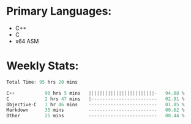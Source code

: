 # Primary Languages:
- C++
- C
- x64 ASM

# Weekly Stats:
<!--START_SECTION:waka-->

```C++
Total Time: 95 hrs 20 mins

C++           90 hrs 5 mins   ||||||||||||||||||||||||-   94.08 %
C             2 hrs 47 mins   |------------------------   02.91 %
Objective-C   1 hr 46 mins    -------------------------   01.85 %
Markdown      35 mins         -------------------------   00.62 %
Other         25 mins         -------------------------   00.44 %
```

<!--END_SECTION:waka-->


